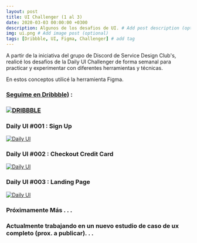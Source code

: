 ```yaml
---
layout: post
title: UI Challenger (1 al 3)
date: 2020-03-03 00:00:00 +0300
description: Algunos de los desafios de UI. # Add post description (optional)
img: ui.png # Add image post (optional)
tags: [Dribbble, UI, Figma, Challenger] # add tag
---
```


A partir de la iniciativa del grupo de Discord de Service Design Club's, realicé los desafíos de la Daily UI Challenger de forma semanal para practicar y experimentar con diferentes herramientas y técnicas.  

En estos conceptos utilicé la herramienta Figma. 

### [Seguime en Dribbble)](http://dribbble.com/asirioni) : 
### [![DRIBBBLE]({{site.baseurl}}/assets/img/dribbble.png)](http://dribbble.com/asirioni)




### Daily UI #001 : Sign Up
[![Daily UI]({{site.baseurl}}/assets/img/login.png)](https://dribbble.com/shots/10789878-Daily-UI-001-Sign-up-Space)



### Daily UI #002 : Checkout Credit Card

[![Daily UI]({{site.baseurl}}/assets/img/cowork.png)](https://dribbble.com/shots/10845341-Daily-UI-2-Checkout-credit-card-Coworking)



### Daily UI #003 : Landing Page

[![Daily UI]({{site.baseurl}}/assets/img/orange.png)](https://dribbble.com/shots/10917492--DailyUI-003-Landing-Page-Orange-Coin-Crypto)


### Próximamente Más . . .

### Actualmente trabajando en un nuevo estudio de caso de ux completo (prox. a publicar). . .

